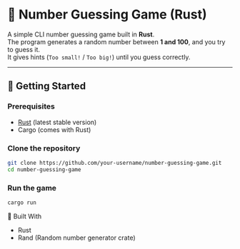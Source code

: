 # 🎲 Number Guessing Game (Rust)

A simple CLI number guessing game built in **Rust**.  
The program generates a random number between **1 and 100**, and you try to guess it.  
It gives hints (`Too small!` / `Too big!`) until you guess correctly.

---

## 🚀 Getting Started

### Prerequisites
- [Rust](https://www.rust-lang.org/tools/install) (latest stable version)
- Cargo (comes with Rust)

### Clone the repository
```bash
git clone https://github.com/your-username/number-guessing-game.git
cd number-guessing-game
```
### Run the game
```bash
cargo run
```
🔧 Built With

- Rust
- Rand (Random number generator crate)
